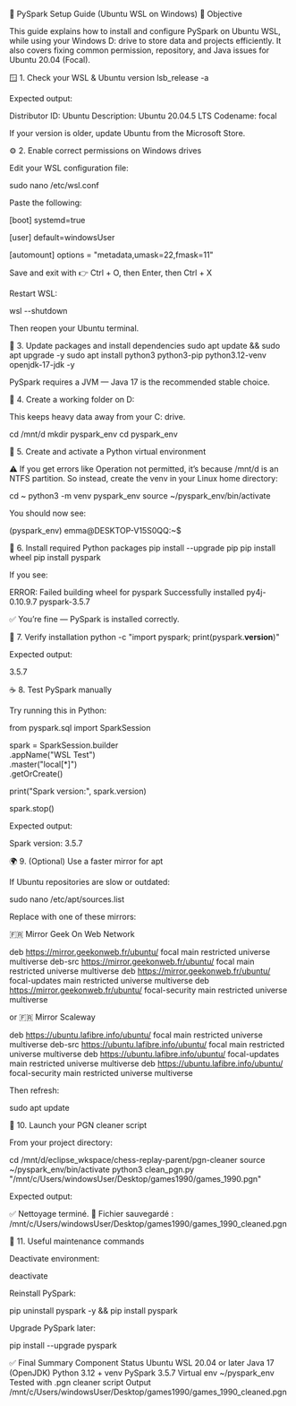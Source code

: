 🚀 PySpark Setup Guide (Ubuntu WSL on Windows)
🧩 Objective

This guide explains how to install and configure PySpark on Ubuntu WSL,
while using your Windows D: drive to store data and projects efficiently.
It also covers fixing common permission, repository, and Java issues for Ubuntu 20.04 (Focal).

🪟 1. Check your WSL & Ubuntu version
lsb_release -a


Expected output:

Distributor ID: Ubuntu
Description:    Ubuntu 20.04.5 LTS
Codename:       focal


If your version is older, update Ubuntu from the Microsoft Store.

⚙️ 2. Enable correct permissions on Windows drives

Edit your WSL configuration file:

sudo nano /etc/wsl.conf


Paste the following:

[boot]
systemd=true

[user]
default=windowsUser

[automount]
options = "metadata,umask=22,fmask=11"


Save and exit with
👉 Ctrl + O, then Enter, then Ctrl + X

Restart WSL:

wsl --shutdown


Then reopen your Ubuntu terminal.

🧰 3. Update packages and install dependencies
sudo apt update && sudo apt upgrade -y
sudo apt install python3 python3-pip python3.12-venv openjdk-17-jdk -y


PySpark requires a JVM — Java 17 is the recommended stable choice.

🧱 4. Create a working folder on D:

This keeps heavy data away from your C: drive.

cd /mnt/d
mkdir pyspark_env
cd pyspark_env

🧪 5. Create and activate a Python virtual environment

⚠️ If you get errors like Operation not permitted,
it’s because /mnt/d is an NTFS partition.
So instead, create the venv in your Linux home directory:

cd ~
python3 -m venv pyspark_env
source ~/pyspark_env/bin/activate


You should now see:

(pyspark_env) emma@DESKTOP-V15S0QQ:~$

🧱 6. Install required Python packages
pip install --upgrade pip
pip install wheel
pip install pyspark


If you see:

ERROR: Failed building wheel for pyspark
Successfully installed py4j-0.10.9.7 pyspark-3.5.7


✅ You’re fine — PySpark is installed correctly.

🧩 7. Verify installation
python -c "import pyspark; print(pyspark.__version__)"


Expected output:

3.5.7

☕ 8. Test PySpark manually

Try running this in Python:

from pyspark.sql import SparkSession

spark = SparkSession.builder \
.appName("WSL Test") \
.master("local[*]") \
.getOrCreate()

print("Spark version:", spark.version)

spark.stop()


Expected output:

Spark version: 3.5.7

🌍 9. (Optional) Use a faster mirror for apt

If Ubuntu repositories are slow or outdated:

sudo nano /etc/apt/sources.list


Replace with one of these mirrors:

🇫🇷 Mirror Geek On Web Network

deb https://mirror.geekonweb.fr/ubuntu/ focal main restricted universe multiverse
deb-src https://mirror.geekonweb.fr/ubuntu/ focal main restricted universe multiverse
deb https://mirror.geekonweb.fr/ubuntu/ focal-updates main restricted universe multiverse
deb https://mirror.geekonweb.fr/ubuntu/ focal-security main restricted universe multiverse


or 🇫🇷 Mirror Scaleway

deb https://ubuntu.lafibre.info/ubuntu/ focal main restricted universe multiverse
deb-src https://ubuntu.lafibre.info/ubuntu/ focal main restricted universe multiverse
deb https://ubuntu.lafibre.info/ubuntu/ focal-updates main restricted universe multiverse
deb https://ubuntu.lafibre.info/ubuntu/ focal-security main restricted universe multiverse


Then refresh:

sudo apt update

🧹 10. Launch your PGN cleaner script

From your project directory:

cd /mnt/d/eclipse_wkspace/chess-replay-parent/pgn-cleaner
source ~/pyspark_env/bin/activate
python3 clean_pgn.py "/mnt/c/Users/windowsUser/Desktop/games1990/games_1990.pgn"


Expected output:

✅ Nettoyage terminé.
📁 Fichier sauvegardé : /mnt/c/Users/windowsUser/Desktop/games1990/games_1990_cleaned.pgn

🧭 11. Useful maintenance commands

Deactivate environment:

deactivate


Reinstall PySpark:

pip uninstall pyspark -y && pip install pyspark


Upgrade PySpark later:

pip install --upgrade pyspark

✅ Final Summary
Component	Status
Ubuntu WSL	20.04 or later
Java	17 (OpenJDK)
Python	3.12 + venv
PySpark	3.5.7
Virtual env	~/pyspark_env
Tested with	.pgn cleaner script
Output	/mnt/c/Users/windowsUser/Desktop/games1990/games_1990_cleaned.pgn